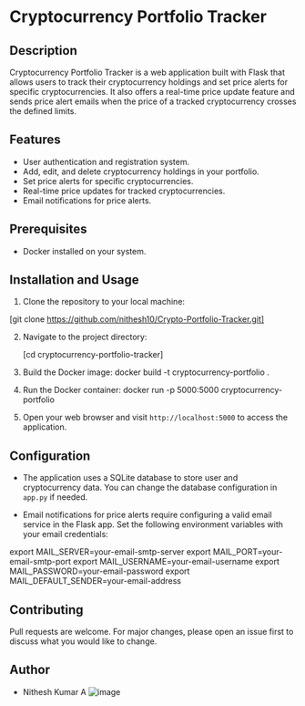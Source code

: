 # Cryptocurrency Portfolio Tracker

## Description
Cryptocurrency Portfolio Tracker is a web application built with Flask that allows users to track their cryptocurrency holdings and set price alerts for specific cryptocurrencies. It also offers a real-time price update feature and sends price alert emails when the price of a tracked cryptocurrency crosses the defined limits.

## Features
- User authentication and registration system.
- Add, edit, and delete cryptocurrency holdings in your portfolio.
- Set price alerts for specific cryptocurrencies.
- Real-time price updates for tracked cryptocurrencies.
- Email notifications for price alerts.

## Prerequisites
- Docker installed on your system.

## Installation and Usage

1. Clone the repository to your local machine:

[git clone https://github.com/nithesh10/Crypto-Portfolio-Tracker.git]

2. Navigate to the project directory:

   [cd cryptocurrency-portfolio-tracker]
   
3. Build the Docker image:
   docker build -t cryptocurrency-portfolio .
   
4. Run the Docker container:
   docker run -p 5000:5000 cryptocurrency-portfolio

5. Open your web browser and visit `http://localhost:5000` to access the application.

## Configuration

- The application uses a SQLite database to store user and cryptocurrency data. You can change the database configuration in `app.py` if needed.

- Email notifications for price alerts require configuring a valid email service in the Flask app. Set the following environment variables with your email credentials:

export MAIL_SERVER=your-email-smtp-server
export MAIL_PORT=your-email-smtp-port
export MAIL_USERNAME=your-email-username
export MAIL_PASSWORD=your-email-password
export MAIL_DEFAULT_SENDER=your-email-address

## Contributing
Pull requests are welcome. For major changes, please open an issue first to discuss what you would like to change.

## Author
- Nithesh Kumar A
![image](https://github.com/nithesh10/Crypto-Portfolio-Tracker/assets/83530216/1425f7ab-8ccb-461b-b4db-07d793788d85)

